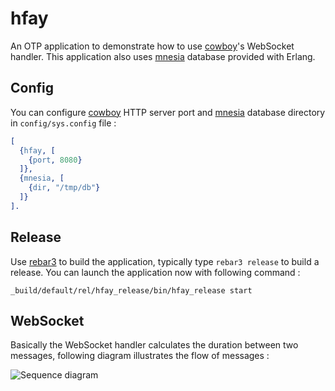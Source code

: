 hfay
=====

An OTP application to demonstrate how to use [cowboy][1]'s WebSocket handler.
This application also uses [mnesia][2] database provided with Erlang.

Config
------

You can configure [cowboy][1] HTTP server port and [mnesia][2] database directory in `config/sys.config` file :

```erlang
[
  {hfay, [
    {port, 8080}
  ]},
  {mnesia, [
    {dir, "/tmp/db"}
  ]}
].
```

Release
-------

Use [rebar3][3] to build the application, typically type `rebar3 release` to build a release.
You can launch the application now with following command :

```shell
_build/default/rel/hfay_release/bin/hfay_release start
```

WebSocket
---------

Basically the WebSocket handler calculates the duration between two messages, following diagram illustrates the flow of messages :

![Sequence diagram](http://www.plantuml.com/plantuml/png/SoWkIImgAStDuNBEoKpDAr7GjLC8JYqgIosoKW1BMTc4Xdgws75111LqWV8GbL3vr1Gkh5hp2t3gX4WNfAPOsRY41Zc6UFhxsN4vfEQb09q10000)

[1]: https://github.com/ninenines/cowboy
[2]: http://erlang.org/doc/man/mnesia.html
[3]: https://www.rebar3.org/
